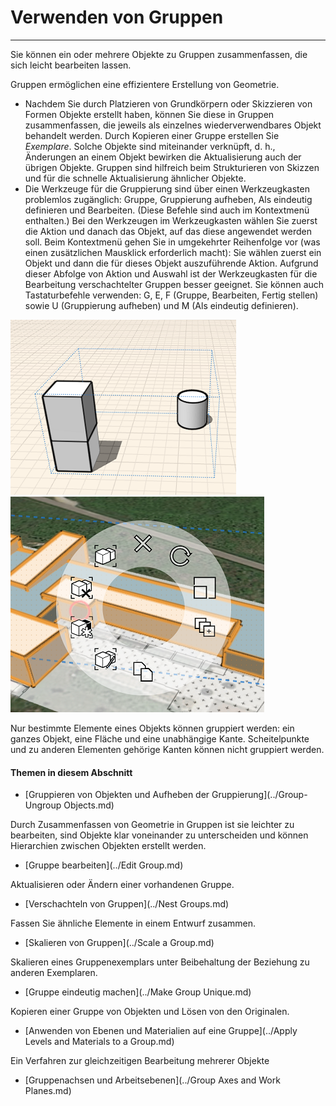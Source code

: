 

# Verwenden von Gruppen

---

Sie können ein oder mehrere Objekte zu Gruppen zusammenfassen, die sich leicht bearbeiten lassen.

Gruppen ermöglichen eine effizientere Erstellung von Geometrie.

* Nachdem Sie durch Platzieren von Grundkörpern oder Skizzieren von Formen Objekte erstellt haben, können Sie diese in Gruppen zusammenfassen, die jeweils als einzelnes wiederverwendbares Objekt behandelt werden. Durch Kopieren einer Gruppe erstellen Sie *Exemplare*. Solche Objekte sind miteinander verknüpft, d. h., Änderungen an einem Objekt bewirken die Aktualisierung auch der übrigen Objekte. Gruppen sind hilfreich beim Strukturieren von Skizzen und für die schnelle Aktualisierung ähnlicher Objekte.
* Die Werkzeuge für die Gruppierung sind über einen Werkzeugkasten problemlos zugänglich: Gruppe, Gruppierung aufheben, Als eindeutig definieren und Bearbeiten. (Diese Befehle sind auch im Kontextmenü enthalten.) Bei den Werkzeugen im Werkzeugkasten wählen Sie zuerst die Aktion und danach das Objekt, auf das diese angewendet werden soll. Beim Kontextmenü gehen Sie in umgekehrter Reihenfolge vor (was einen zusätzlichen Mausklick erforderlich macht): Sie wählen zuerst ein Objekt und dann die für dieses Objekt auszuführende Aktion. Aufgrund dieser Abfolge von Aktion und Auswahl ist der Werkzeugkasten für die Bearbeitung verschachtelter Gruppen besser geeignet. Sie können auch Tastaturbefehle verwenden: G, E, F (Gruppe, Bearbeiten, Fertig stellen) sowie U (Gruppierung aufheben) und M (Als eindeutig definieren).

![](Images/GUID-B080D331-309D-408F-9FF4-54AF0744214A-low.png) ![](Images/GUID-A0B132D3-85CC-4E34-B9AD-C37DB87779C6-low.png)

Nur bestimmte Elemente eines Objekts können gruppiert werden: ein ganzes Objekt, eine Fläche und eine unabhängige Kante. Scheitelpunkte und zu anderen Elementen gehörige Kanten können nicht gruppiert werden.

#### Themen in diesem Abschnitt

* [Gruppieren von Objekten und Aufheben der Gruppierung](../Group-Ungroup Objects.md)

Durch Zusammenfassen von Geometrie in Gruppen ist sie leichter zu bearbeiten, sind Objekte klar voneinander zu unterscheiden und können Hierarchien zwischen Objekten erstellt werden.

* [Gruppe bearbeiten](../Edit Group.md)

Aktualisieren oder Ändern einer vorhandenen Gruppe.

* [Verschachteln von Gruppen](../Nest Groups.md)

Fassen Sie ähnliche Elemente in einem Entwurf zusammen.

* [Skalieren von Gruppen](../Scale a Group.md)

Skalieren eines Gruppenexemplars unter Beibehaltung der Beziehung zu anderen Exemplaren.

* [Gruppe eindeutig machen](../Make Group Unique.md)

Kopieren einer Gruppe von Objekten und Lösen von den Originalen.

* [Anwenden von Ebenen und Materialien auf eine Gruppe](../Apply Levels and Materials to a Group.md)

Ein Verfahren zur gleichzeitigen Bearbeitung mehrerer Objekte

* [Gruppenachsen und Arbeitsebenen](../Group Axes and Work Planes.md)


